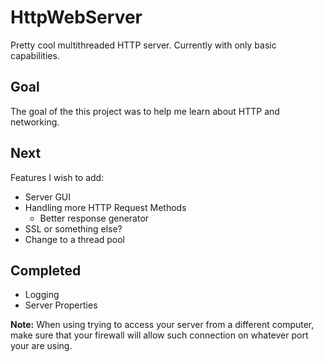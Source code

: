 # HttpWebServer

Pretty cool multithreaded HTTP server. Currently with only basic capabilities.

## Goal
The goal of the this project was to help me learn about HTTP and networking.

## Next
Features I wish to add:
- Server GUI
- Handling more HTTP Request Methods
    - Better response generator
- SSL or something else? 
- Change to a thread pool

## Completed
- Logging
- Server Properties 


**Note:** When using trying to access your server from a different computer,
make sure that your firewall will allow such connection on whatever port your are using.

